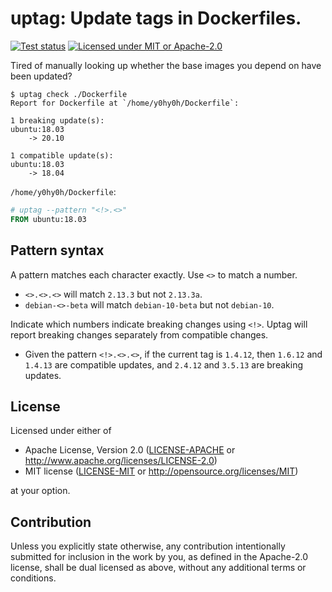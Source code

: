 # uptag: Update tags in Dockerfiles.
[![Test status](https://github.com/Y0hy0h/uptag/workflows/tests/badge.svg)](https://github.com/Y0hy0h/uptag/actions?query=workflow%3Atests) [![Licensed under MIT or Apache-2.0](https://img.shields.io/badge/license-MIT%2FApache--2.0-blue)](#license)

Tired of manually looking up whether the base images you depend on have been updated?

```
$ uptag check ./Dockerfile
Report for Dockerfile at `/home/y0hy0h/Dockerfile`:

1 breaking update(s):
ubuntu:18.03
    -> 20.10

1 compatible update(s):
ubuntu:18.03
    -> 18.04
```

`/home/y0hy0h/Dockerfile`:
```Dockerfile
# uptag --pattern "<!>.<>"
FROM ubuntu:18.03
```

## Pattern syntax
A pattern matches each character exactly. Use `<>` to match a number.  
- `<>.<>.<>` will match `2.13.3` but not `2.13.3a`.
- `debian-<>-beta` will match `debian-10-beta` but not `debian-10`.

Indicate which numbers indicate breaking changes using `<!>`. Uptag will report breaking changes separately from compatible changes.  
- Given the pattern `<!>.<>.<>`, if the current tag is `1.4.12`, then `1.6.12` and `1.4.13` are compatible updates, and `2.4.12` and `3.5.13` are breaking updates.

## License
Licensed under either of

 * Apache License, Version 2.0
   ([LICENSE-APACHE](LICENSE-APACHE) or http://www.apache.org/licenses/LICENSE-2.0)
 * MIT license
   ([LICENSE-MIT](LICENSE-MIT) or http://opensource.org/licenses/MIT)

at your option.

## Contribution
Unless you explicitly state otherwise, any contribution intentionally submitted
for inclusion in the work by you, as defined in the Apache-2.0 license, shall be
dual licensed as above, without any additional terms or conditions.